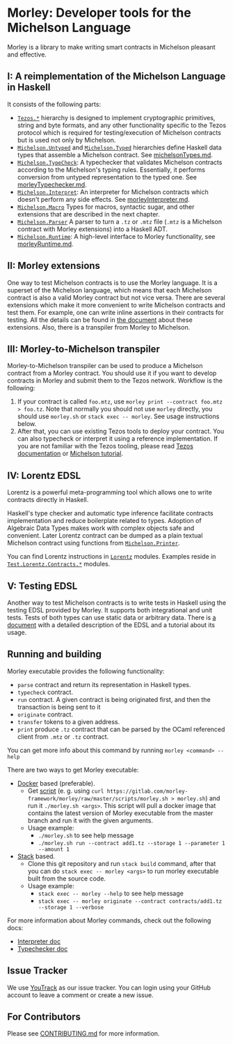 # Morley: Developer tools for the Michelson Language

Morley is a library to make writing smart contracts in Michelson pleasant and
effective.

## I: A reimplementation of the Michelson Language in Haskell

It consists of the following parts:

- [`Tezos.*`](/src/Tezos/) hierarchy is designed to implement cryptographic primitives, string and byte formats, and any other functionality specific to the Tezos protocol which is required for testing/execution of Michelson contracts but is used not only by Michelson.
- [`Michelson.Untyped`](/src/Michelson/Untyped.hs) and [`Michelson.Typed`](src/Michelson/Typed.hs) hierarchies define Haskell data types that assemble a Michelson contract. See [michelsonTypes.md](/docs/michelsonTypes.md).
- [`Michelson.TypeCheck`](/src/Michelson/TypeCheck.hs): A typechecker that validates Michelson contracts according to the Michelson's typing rules. Essentially, it performs conversion from untyped representation to the typed one. See [morleyTypechecker.md](/docs/morleyTypechecker.md).
- [`Michelson.Interpret`](/src/Michelson/Interpret.hs): An interpreter for Michelson contracts which doesn't perform any side effects. See [morleyInterpreter.md](/docs/morleyInterpreter.md).
- [`Michelson.Macro`](/src/Michelson/Macro.hs) Types for macros, syntactic sugar, and other extensions that are described in the next chapter.
- [`Michelson.Parser`](/src/Michelson/Parser.hs) A parser to turn a `.tz` or `.mtz` file (`.mtz` is a Michelson contract with Morley extensions) into a Haskell ADT.
- [`Michelson.Runtime`](/src/Michelson/Runtime.hs): A high-level interface to Morley functionality, see [morleyRuntime.md](/docs/morleyRuntime.md).

## II: Morley extensions

One way to test Michelson contracts is to use the Morley language.
It is a superset of the Michelson language, which means that each Michelson contract is also a valid Morley contract but not vice versa.
There are several extensions which make it more convenient to write Michelson contracts and test them.
For example, one can write inline assertions in their contracts for testing.
All the details can be found in [the document](/docs/morleyLanguage.md) about these extensions.
Also, there is a transpiler from Morley to Michelson.

## III: Morley-to-Michelson transpiler

Morley-to-Michelson transpiler can be used to produce a Michelson contract from a Morley contract.
You should use it if you want to develop contracts in Morley and submit them to the Tezos network.
Workflow is the following:

1. If your contract is called `foo.mtz`, use `morley print --contract foo.mtz > foo.tz`. Note that normally you should not use `morley` directly, you should use `morley.sh` or `stack exec -- morley`. See usage instructions below.
2. After that, you can use existing Tezos tools to deploy your contract. You can also typecheck or interpret it using a reference implementation. If you are not familiar with the Tezos tooling, please read [Tezos documentation](http://tezos.gitlab.io/zeronet/index.html) or [Michelson tutorial](https://gitlab.com/morley-framework/michelson-tutorial).

## IV: Lorentz EDSL

<!-- This section is to be proof-read -->

Lorentz is a powerful meta-programming tool which allows one to write contracts directly in Haskell.

Haskell's type checker and automatic type inference facilitate contracts implementation and reduce boilerplate related to types. Adoption of Algebraic Data Types makes work with complex objects safe and convenient.
Later Lorentz contract can be dumped as a plain textual Michelson contract using functions from [`Michelson.Printer`](/src/Michelson/Printer.hs).

You can find Lorentz instructions in [`Lorentz`](/src/Lorentz.hs) modules.
Examples reside in [`Test.Lorentz.Contracts.*`](/test/Test/Lorentz/Contracts/) modules.

## V: Testing EDSL

Another way to test Michelson contracts is to write tests in Haskell using the testing EDSL provided by Morley.
It supports both integrational and unit tests.
Tests of both types can use static data or arbitrary data.
There is [a document](/docs/testingEDSL.md) with a detailed description of the EDSL and a tutorial about its usage.

## Running and building

Morley executable provides the following functionality:
- `parse` contract and return its representation in Haskell types.
- `typecheck` contract.
- `run` contract. A given contract is being originated first, and then the transaction is being sent to it
- `originate` contract.
- `transfer` tokens to a given address.
- `print` produce `.tz` contract that can be parsed by the OCaml referenced client from `.mtz` or `.tz` contract.

You can get more info about this command by running `morley <command> --help`

There are two ways to get Morley executable:
- [Docker](https://docs.docker.com/) based (preferable).
  * Get [script](/scripts/morley.sh)
 (e. g. using `curl https://gitlab.com/morley-framework/morley/raw/master/scripts/morley.sh > morley.sh`)
  and run it `./morley.sh <args>`. This script will pull a docker image that contains the latest version of Morley executable from the master branch and run it with the given arguments.
  * Usage example:
    + `./morley.sh` to see help message
    + `./morley.sh run --contract add1.tz --storage 1 --parameter 1 --amount 1`
- [Stack](https://docs.haskellstack.org/en/stable/README/) based.
  * Clone this git repository and run `stack build` command,
    after that you can do `stack exec -- morley <args>` to run morley executable built from the source code.
  * Usage example:
    + `stack exec -- morley --help` to see help message
    + `stack exec -- morley originate --contract contracts/add1.tz --storage 1 --verbose`

For more information about Morley commands, check out the following docs:
- [Interpreter doc](/docs/morleyInterpreter.md)
- [Typechecker doc](/docs/morleyTypechecker.md)

## Issue Tracker

We use [YouTrack](https://issues.serokell.io/issues/TM) as our issue
tracker. You can login using your GitHub account to leave a comment or
create a new issue.

## For Contributors

Please see [CONTRIBUTING.md](CONTRIBUTING.md) for more information.
